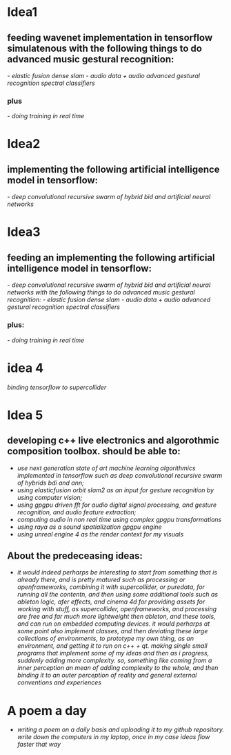 <h1>Idea1</h1>

<h2>feeding wavenet implementation in tensorflow simulatenous with the following things to do advanced music gestural recognition:</h2>
- <i>elastic fusion dense slam</i>
  - <i>audio data + audio advanced gestural recognition  spectral classifiers</i>

<h3>plus</h3>
- <i>doing training in real time</i>

<h1>Idea2</h1>

<h2>implementing the following artificial intelligence model in tensorflow:</h2>
- <i>deep convolutional recursive swarm of hybrid bid and artificial neural networks</i>

<h1>Idea3</h1>

<h2>feeding an implementing the following artificial intelligence model in tensorflow:</h2>
- <i>deep convolutional recursive swarm of hybrid bid and artificial neural networks with the following things to do advanced music gestural recognition:</i>
  - <i>elastic fusion dense slam</i>
  - <i>audio data + audio advanced gestural recognition  spectral classifiers</i>

<h3>plus:</h3>
- <i>doing training in real time</i>

<h1>idea 4</h1>

<i>binding tensorflow to supercollider</i>

<h1>Idea 5</h1>

<h2>developing c++ live electronics and algorothmic composition toolbox. should be able to:</h2>

- <i>use next generation state of art machine learning algorithmics implemented in tensorflow such as deep convolutional recursive swarm of hybrids bdi and ann;</i>
- <i>using elasticfusion orbit slam2 as an input for gesture recognition by using computer vision;</i>
- <i>using gpgpu driven fft for audio digital signal processing, and gesture recognition, and audio feature extraction;</i>
- <i>computing audio in non real time using complex gpgpu transformations</i>
- <i>using raya as a sound spatialization gpgpu engine</i>
- <i>using unreal engine 4 as the render context for my visuals</i>

<h2>About the predeceasing ideas: </h2>

- <i>it would indeed perharps be interesting to start from something that is already there, and is pretty matured such as processing or openframeworks, combining it with supercollider, or puredata, for running all the contentn, and then using some additional tools such as ableton logic, afer effects, and cinema 4d for providing assets for working with stuff, as supercollider, openframeworks, and processing are free and far much more lightweight then ableton, and these tools, and can run on embedded computing devices. it would perharps at some point also implement classes, and then deviating these large collections of environments, to prototype my own thing, as an environment, and getting it to run on c++ + qt. making single small programs that implement some of my ideas and then as i progress, suddenly adding more complexity. so, something like coming from a inner perception an mean of adding complexity to the whole, and then binding it to an outer perception of reality and general external conventions and experiences</i>


<h1>A poem a day</h1>

- <i>writing a poem on a daily basis and uploading it to my github repository. write down the computers in my laptop, once in my case ideas flow faster that way</i>
